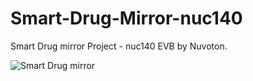 # Smart-Drug-Mirror-nuc140
Smart Drug mirror Project - nuc140 EVB by Nuvoton. 

![Smart Drug mirror](https://user-images.githubusercontent.com/50461594/174140080-33c9f042-7a08-4c21-a1d4-8e71c0c52758.png)
